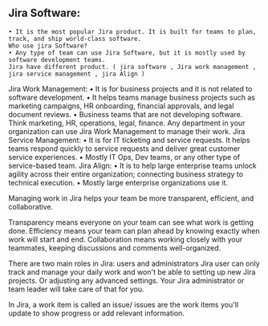## Jira Software: 

	• It is the most popular Jira product. It is built for teams to plan, track, and ship world-class software.
	Who use jira Software?
	• Any type of team can use Jira Software, but it is mostly used by software development teams.
	Jira have different product. ( jira software , Jira work management , jira service management , jira Align )
Jira Work Management: 
	• It is for business projects and it is not related to software development.
	• It helps teams manage business projects such as marketing campaigns, HR onboarding, financial approvals, and legal document reviews.
	• Business teams that are not developing software. Think marketing, HR, operations, legal, finance. Any department in your organization can use Jira Work Management to manage their work.
Jira Service Management: 
	• It is for IT ticketing and service requests. It helps teams respond quickly to service requests and deliver great customer service experiences.
	• Mostly IT Ops, Dev teams, or any other type of service-based team.
Jira Align:
	•  It is to help large enterprise teams unlock agility across their entire organization; connecting business strategy to technical execution.
	• Mostly large enterprise organizations use it.

Managing work in Jira helps your team be more transparent, efficient, and collaborative. 

Transparency means everyone on your team can see what work is getting done. Efficiency means your team can plan ahead by knowing exactly when work will start and end. Collaboration means working closely with your teammates, keeping discussions and comments well-organized.

There are two main roles in Jira: users and administrators
Jira user can only track and manage your daily work and won't be able to setting up new Jira projects. Or adjusting any advanced settings. Your Jira administrator or team leader will take care of that for you.

In Jira, a work item is called an issue/  issues are the work items you'll update to show progress or add relevant information.
